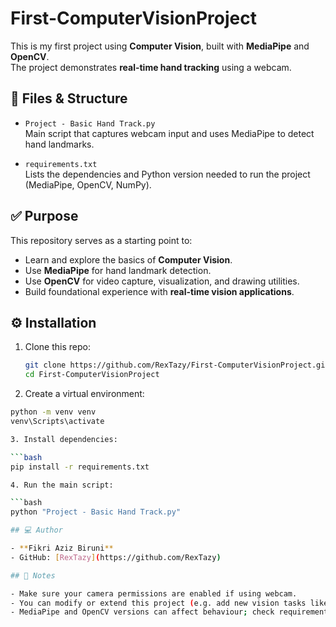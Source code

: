 # First-ComputerVisionProject

This is my first project using **Computer Vision**, built with **MediaPipe** and **OpenCV**.  
The project demonstrates **real-time hand tracking** using a webcam.

## 📁 Files & Structure

- `Project - Basic Hand Track.py`  
  Main script that captures webcam input and uses MediaPipe to detect hand landmarks.  

- `requirements.txt`  
  Lists the dependencies and Python version needed to run the project (MediaPipe, OpenCV, NumPy).
  
## ✅ Purpose

This repository serves as a starting point to:

- Learn and explore the basics of **Computer Vision**.  
- Use **MediaPipe** for hand landmark detection.  
- Use **OpenCV** for video capture, visualization, and drawing utilities.  
- Build foundational experience with **real-time vision applications**.

## ⚙ Installation

1. Clone this repo:

   ```bash
   git clone https://github.com/RexTazy/First-ComputerVisionProject.git
   cd First-ComputerVisionProject

2. Create a virtual environment:
   
  ```bash
  python -m venv venv
  venv\Scripts\activate

3. Install dependencies:

  ```bash
  pip install -r requirements.txt

4. Run the main script:

  ```bash
  python "Project - Basic Hand Track.py"

## 💻 Author

- **Fikri Aziz Biruni**  
- GitHub: [RexTazy](https://github.com/RexTazy)

## 📌 Notes

- Make sure your camera permissions are enabled if using webcam.
- You can modify or extend this project (e.g. add new vision tasks like object detection).
- MediaPipe and OpenCV versions can affect behaviour; check requirements.txt for details.
